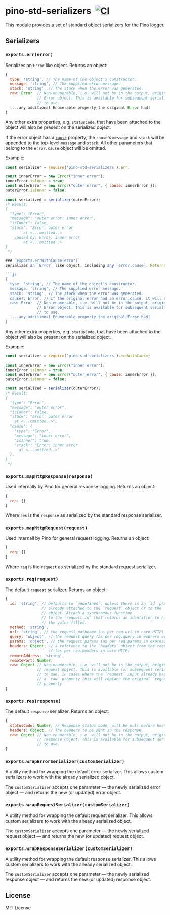 # pino-std-serializers&nbsp;&nbsp;[![CI](https://github.com/pinojs/pino-std-serializers/workflows/CI/badge.svg)](https://github.com/pinojs/pino-std-serializers/actions?query=workflow%3ACI)

This module provides a set of standard object serializers for the
[Pino](https://getpino.io) logger.

## Serializers

### `exports.err(error)`
Serializes an `Error` like object. Returns an object:

```js
{
  type: 'string', // The name of the object's constructor.
  message: 'string', // The supplied error message.
  stack: 'string', // The stack when the error was generated.
  raw: Error  // Non-enumerable, i.e. will not be in the output, original
              // Error object. This is available for subsequent serializers
              // to use.
  [...any additional Enumerable property the original Error had]
}
```

Any other extra properties, e.g. `statusCode`, that have been attached to the
object will also be present on the serialized object.

If the error object has a [`cause`](https://developer.mozilla.org/en-US/docs/Web/JavaScript/Reference/Global_Objects/Error/cause) property, the `cause`'s `message` and `stack` will be appended to the top-level `message` and `stack`. All other parameters that belong to the `error.cause` object will be omitted.

Example:

```js
const serializer = require('pino-std-serializers').err;

const innerError = new Error("inner error");
innerError.isInner = true;
const outerError = new Error("outer error", { cause: innerError });
outerError.isInner = false;

const serialized = serializer(outerError);
/* Result:
{
  "type": "Error",
  "message": "outer error: inner error",
  "isInner": false,
  "stack": "Error: outer error
        at <...omitted..>
    caused by: Error: inner error
        at <...omitted..>
}
 */

### `exports.errWithCause(error)`
Serializes an `Error` like object, including any `error.cause`. Returns an object:

```js
{
  type: 'string', // The name of the object's constructor.
  message: 'string', // The supplied error message.
  stack: 'string', // The stack when the error was generated.
  cause?: Error, // If the original error had an error.cause, it will be serialized here
  raw: Error  // Non-enumerable, i.e. will not be in the output, original
              // Error object. This is available for subsequent serializers
              // to use.
  [...any additional Enumerable property the original Error had]
}
```

Any other extra properties, e.g. `statusCode`, that have been attached to the object will also be present on the serialized object.

Example:
```javascript
const serializer = require('pino-std-serializers').errWithCause;

const innerError = new Error("inner error");
innerError.isInner = true;
const outerError = new Error("outer error", { cause: innerError });
outerError.isInner = false;

const serialized = serializer(outerError);
/* Result:
{
  "type": "Error",
  "message": "outer error",
  "isInner": false,
  "stack": "Error: outer error
    at <...omitted..>",
  "cause": {
    "type": "Error",
    "message": "inner error",
    "isInner": true,
    "stack": "Error: inner error
      at <...omitted..>"
  },
}
 */
```

### `exports.mapHttpResponse(response)`
Used internally by Pino for general response logging. Returns an object:

```js
{
  res: {}
}
```

Where `res` is the `response` as serialized by the standard response serializer.

### `exports.mapHttpRequest(request)`
Used internall by Pino for general request logging. Returns an object:

```js
{
  req: {}
}
```

Where `req` is the `request` as serialized by the standard request serializer.

### `exports.req(request)`
The default `request` serializer. Returns an object:

```js
{
  id: 'string', // Defaults to `undefined`, unless there is an `id` property
                // already attached to the `request` object or to the `request.info`
                // object. Attach a synchronous function
                // to the `request.id` that returns an identifier to have
                // the value filled.
  method: 'string',
  url: 'string', // the request pathname (as per req.url in core HTTP)
  query: 'object', // the request query (as per req.query in express or hapi)
  params: 'object', // the request params (as per req.params in express or hapi)
  headers: Object, // a reference to the `headers` object from the request
                   // (as per req.headers in core HTTP)
  remoteAddress: 'string',
  remotePort: Number,
  raw: Object // Non-enumerable, i.e. will not be in the output, original
              // request object. This is available for subsequent serializers
              // to use. In cases where the `request` input already has
              // a `raw` property this will replace the original `request.raw`
              // property
}
```

### `exports.res(response)`
The default `response` serializer. Returns an object:

```js
{
  statusCode: Number, // Response status code, will be null before headers are flushed
  headers: Object, // The headers to be sent in the response.
  raw: Object // Non-enumerable, i.e. will not be in the output, original
              // response object. This is available for subsequent serializers
              // to use.
}
```

### `exports.wrapErrorSerializer(customSerializer)`
A utility method for wrapping the default error serializer. This allows
custom serializers to work with the already serialized object.

The `customSerializer` accepts one parameter — the newly serialized error
object — and returns the new (or updated) error object.

### `exports.wrapRequestSerializer(customSerializer)`
A utility method for wrapping the default request serializer. This allows
custom serializers to work with the already serialized object.

The `customSerializer` accepts one parameter — the newly serialized request
object — and returns the new (or updated) request object.

### `exports.wrapResponseSerializer(customSerializer)`
A utility method for wrapping the default response serializer. This allows
custom serializers to work with the already serialized object.

The `customSerializer` accepts one parameter — the newly serialized response
object — and returns the new (or updated) response object.

## License

MIT License
